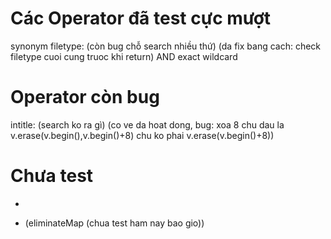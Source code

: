 #   Các Operator đã test cực mượt
synonym
filetype: (còn bug chỗ search nhiều thứ) (da fix bang cach: check filetype cuoi cung truoc khi return)
AND
exact
wildcard
#   Operator còn bug 
intitle: (search ko ra gì) (co ve da hoat dong, bug: xoa 8 chu dau la v.erase(v.begin(),v.begin()+8) chu ko phai v.erase(v.begin()+8))
#   Chưa test
+
- (eliminateMap (chua test ham nay bao gio))